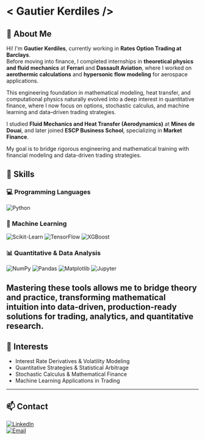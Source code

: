 # < Gautier Kerdiles />

## 👋 About Me

Hi! I'm **Gautier Kerdiles**, currently working in **Rates Option Trading at Barclays**.  
Before moving into finance, I completed internships in **theoretical physics and fluid mechanics** at **Ferrari** and **Dassault Aviation**, where I worked on **aerothermic calculations** and **hypersonic flow modeling** for aerospace applications.  

This engineering foundation in mathematical modeling, heat transfer, and computational physics naturally evolved into a deep interest in quantitative finance, where I now focus on options, stochastic calculus, and machine learning and data–driven trading strategies.

I studied **Fluid Mechanics and Heat Transfer (Aerodynamics)** at **Mines de Douai**, and later joined **ESCP Business School**, specializing in **Market Finance**. 

My goal is to bridge rigorous engineering and mathematical training with financial modeling and data-driven trading strategies.

## 🧠 Skills

### 💻 Programming Languages  
![Python](https://img.shields.io/badge/Python-3776AB?logo=python&logoColor=white)

### 🤖 Machine Learning

![Scikit-Learn](https://img.shields.io/badge/Scikit--Learn-F7931E?logo=scikitlearn&logoColor=white)
![TensorFlow](https://img.shields.io/badge/TensorFlow-FF6F00?logo=tensorflow&logoColor=white)
![XGBoost](https://img.shields.io/badge/XGBoost-EB5E28?logo=xgboost&logoColor=white)

### 📊 Quantitative & Data Analysis  
![NumPy](https://img.shields.io/badge/NumPy-013243?logo=numpy&logoColor=white)
![Pandas](https://img.shields.io/badge/Pandas-150458?logo=pandas&logoColor=white)
![Matplotlib](https://img.shields.io/badge/Matplotlib-11557C?logo=matplotlib&logoColor=white)
![Jupyter](https://img.shields.io/badge/Jupyter-F37626?logo=jupyter&logoColor=white)

Mastering these tools allows me to bridge theory and practice, transforming mathematical intuition into data-driven, production-ready solutions for trading, analytics, and quantitative research.
---

## 🚀 Interests
- Interest Rate Derivatives & Volatility Modeling  
- Quantitative Strategies & Statistical Arbitrage  
- Stochastic Calculus & Mathematical Finance  
- Machine Learning Applications in Trading  

---

## 📫 Contact

[![LinkedIn](https://img.shields.io/badge/LinkedIn-0A66C2?logo=linkedin&logoColor=white)](https://www.linkedin.com/in/gautier-kerdiles)  
[![Email](https://img.shields.io/badge/Email-D14836?logo=gmail&logoColor=white)](mailto:gau.kerdiles7@gmail.com)



